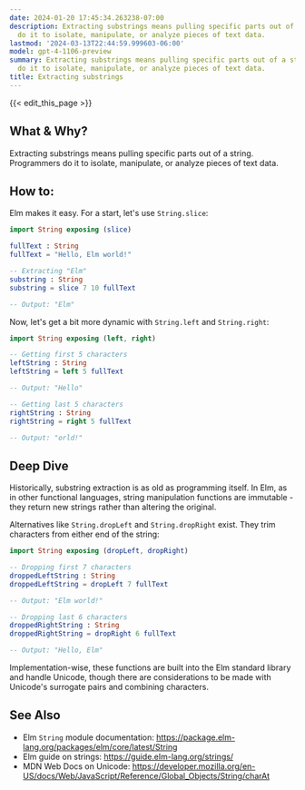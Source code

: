 ```yaml
---
date: 2024-01-20 17:45:34.263238-07:00
description: Extracting substrings means pulling specific parts out of a string. Programmers
  do it to isolate, manipulate, or analyze pieces of text data.
lastmod: '2024-03-13T22:44:59.999603-06:00'
model: gpt-4-1106-preview
summary: Extracting substrings means pulling specific parts out of a string. Programmers
  do it to isolate, manipulate, or analyze pieces of text data.
title: Extracting substrings
---
```


{{< edit_this_page >}}

## What & Why?
Extracting substrings means pulling specific parts out of a string. Programmers do it to isolate, manipulate, or analyze pieces of text data.

## How to:

Elm makes it easy. For a start, let's use `String.slice`:

```Elm
import String exposing (slice)

fullText : String
fullText = "Hello, Elm world!"

-- Extracting "Elm"
substring : String
substring = slice 7 10 fullText

-- Output: "Elm"
```

Now, let's get a bit more dynamic with `String.left` and `String.right`:

```Elm
import String exposing (left, right)

-- Getting first 5 characters
leftString : String
leftString = left 5 fullText

-- Output: "Hello"

-- Getting last 5 characters
rightString : String
rightString = right 5 fullText

-- Output: "orld!"
```

## Deep Dive

Historically, substring extraction is as old as programming itself. In Elm, as in other functional languages, string manipulation functions are immutable - they return new strings rather than altering the original.

Alternatives like `String.dropLeft` and `String.dropRight` exist. They trim characters from either end of the string:

```Elm
import String exposing (dropLeft, dropRight)

-- Dropping first 7 characters
droppedLeftString : String
droppedLeftString = dropLeft 7 fullText

-- Output: "Elm world!"

-- Dropping last 6 characters
droppedRightString : String
droppedRightString = dropRight 6 fullText

-- Output: "Hello, Elm"
```

Implementation-wise, these functions are built into the Elm standard library and handle Unicode, though there are considerations to be made with Unicode's surrogate pairs and combining characters.

## See Also

- Elm `String` module documentation: https://package.elm-lang.org/packages/elm/core/latest/String
- Elm guide on strings: https://guide.elm-lang.org/strings/
- MDN Web Docs on Unicode: https://developer.mozilla.org/en-US/docs/Web/JavaScript/Reference/Global_Objects/String/charAt
